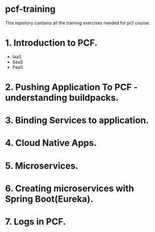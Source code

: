 # pcf-training
This repsitory contains all the training exercises needed for pcf course. 

# 1. Introduction to PCF.
  - IaaS
  - SaaS
  - PaaS
  
# 2. Pushing Application To PCF - understanding buildpacks.
# 3. Binding Services to application.
# 4. Cloud Native Apps.
# 5. Microservices.
# 6. Creating microservices with Spring Boot(Eureka).
# 7. Logs in PCF.
